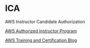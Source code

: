 # ICA

AWS Instructor Candidate Authorization

[AWS Authorized Instructor Program](https://aws.amazon.com/training/aws-authorized-instructor-program/)

[AWS Training and Certification Blog](https://aws.amazon.com/blogs/training-and-certification/)

